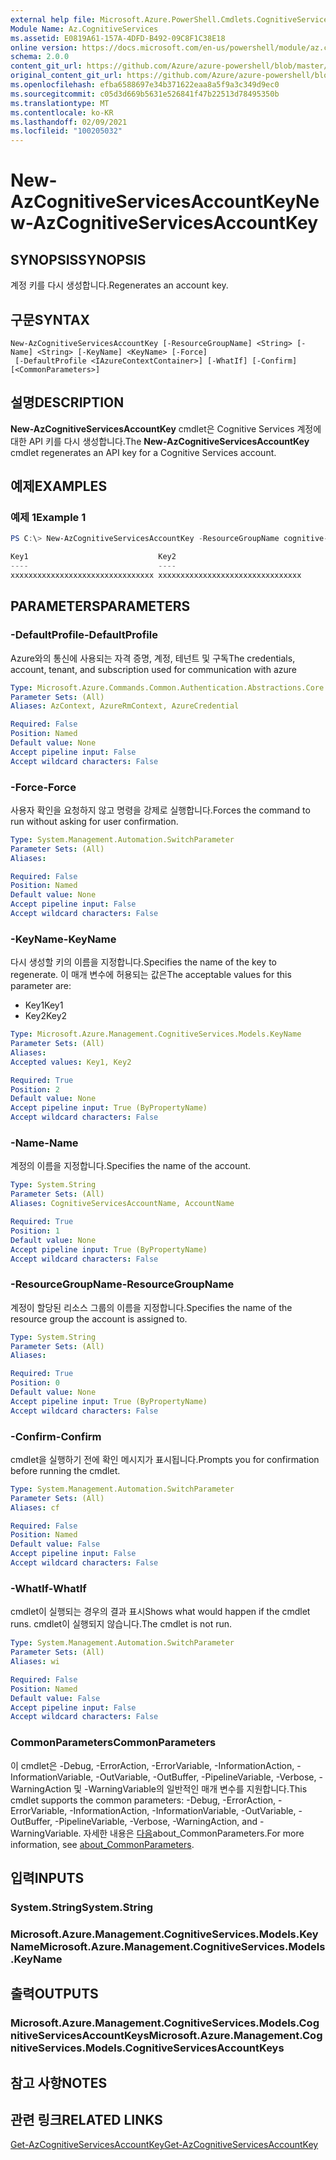 ```yaml
---
external help file: Microsoft.Azure.PowerShell.Cmdlets.CognitiveServices.dll-Help.xml
Module Name: Az.CognitiveServices
ms.assetid: E0819A61-157A-4DFD-B492-09C8F1C38E18
online version: https://docs.microsoft.com/en-us/powershell/module/az.cognitiveservices/new-azcognitiveservicesaccountkey
schema: 2.0.0
content_git_url: https://github.com/Azure/azure-powershell/blob/master/src/CognitiveServices/CognitiveServices/help/New-AzCognitiveServicesAccountKey.md
original_content_git_url: https://github.com/Azure/azure-powershell/blob/master/src/CognitiveServices/CognitiveServices/help/New-AzCognitiveServicesAccountKey.md
ms.openlocfilehash: efba6588697e34b371622eaa8a5f9a3c349d9ec0
ms.sourcegitcommit: c05d3d669b5631e526841f47b22513d78495350b
ms.translationtype: MT
ms.contentlocale: ko-KR
ms.lasthandoff: 02/09/2021
ms.locfileid: "100205032"
---
```

# <span data-ttu-id="90c27-101">New-AzCognitiveServicesAccountKey</span><span class="sxs-lookup"><span data-stu-id="90c27-101">New-AzCognitiveServicesAccountKey</span></span>

## <span data-ttu-id="90c27-102">SYNOPSIS</span><span class="sxs-lookup"><span data-stu-id="90c27-102">SYNOPSIS</span></span>
<span data-ttu-id="90c27-103">계정 키를 다시 생성합니다.</span><span class="sxs-lookup"><span data-stu-id="90c27-103">Regenerates an account key.</span></span>

## <span data-ttu-id="90c27-104">구문</span><span class="sxs-lookup"><span data-stu-id="90c27-104">SYNTAX</span></span>

```
New-AzCognitiveServicesAccountKey [-ResourceGroupName] <String> [-Name] <String> [-KeyName] <KeyName> [-Force]
 [-DefaultProfile <IAzureContextContainer>] [-WhatIf] [-Confirm] [<CommonParameters>]
```

## <span data-ttu-id="90c27-105">설명</span><span class="sxs-lookup"><span data-stu-id="90c27-105">DESCRIPTION</span></span>
<span data-ttu-id="90c27-106">**New-AzCognitiveServicesAccountKey** cmdlet은 Cognitive Services 계정에 대한 API 키를 다시 생성합니다.</span><span class="sxs-lookup"><span data-stu-id="90c27-106">The **New-AzCognitiveServicesAccountKey** cmdlet regenerates an API key for a Cognitive Services account.</span></span>

## <span data-ttu-id="90c27-107">예제</span><span class="sxs-lookup"><span data-stu-id="90c27-107">EXAMPLES</span></span>

### <span data-ttu-id="90c27-108">예제 1</span><span class="sxs-lookup"><span data-stu-id="90c27-108">Example 1</span></span>
```powershell
PS C:\> New-AzCognitiveServicesAccountKey -ResourceGroupName cognitive-services-resource-group -name myluis -keyname Key1

Key1                             Key2
----                             ----
xxxxxxxxxxxxxxxxxxxxxxxxxxxxxxxx xxxxxxxxxxxxxxxxxxxxxxxxxxxxxxxx
```

## <span data-ttu-id="90c27-109">PARAMETERS</span><span class="sxs-lookup"><span data-stu-id="90c27-109">PARAMETERS</span></span>

### <span data-ttu-id="90c27-110">-DefaultProfile</span><span class="sxs-lookup"><span data-stu-id="90c27-110">-DefaultProfile</span></span>
<span data-ttu-id="90c27-111">Azure와의 통신에 사용되는 자격 증명, 계정, 테넌트 및 구독</span><span class="sxs-lookup"><span data-stu-id="90c27-111">The credentials, account, tenant, and subscription used for communication with azure</span></span>

```yaml
Type: Microsoft.Azure.Commands.Common.Authentication.Abstractions.Core.IAzureContextContainer
Parameter Sets: (All)
Aliases: AzContext, AzureRmContext, AzureCredential

Required: False
Position: Named
Default value: None
Accept pipeline input: False
Accept wildcard characters: False
```

### <span data-ttu-id="90c27-112">-Force</span><span class="sxs-lookup"><span data-stu-id="90c27-112">-Force</span></span>
<span data-ttu-id="90c27-113">사용자 확인을 요청하지 않고 명령을 강제로 실행합니다.</span><span class="sxs-lookup"><span data-stu-id="90c27-113">Forces the command to run without asking for user confirmation.</span></span>

```yaml
Type: System.Management.Automation.SwitchParameter
Parameter Sets: (All)
Aliases:

Required: False
Position: Named
Default value: None
Accept pipeline input: False
Accept wildcard characters: False
```

### <span data-ttu-id="90c27-114">-KeyName</span><span class="sxs-lookup"><span data-stu-id="90c27-114">-KeyName</span></span>
<span data-ttu-id="90c27-115">다시 생성할 키의 이름을 지정합니다.</span><span class="sxs-lookup"><span data-stu-id="90c27-115">Specifies the name of the key to regenerate.</span></span>
<span data-ttu-id="90c27-116">이 매개 변수에 허용되는 값은</span><span class="sxs-lookup"><span data-stu-id="90c27-116">The acceptable values for this parameter are:</span></span>
- <span data-ttu-id="90c27-117">Key1</span><span class="sxs-lookup"><span data-stu-id="90c27-117">Key1</span></span>
- <span data-ttu-id="90c27-118">Key2</span><span class="sxs-lookup"><span data-stu-id="90c27-118">Key2</span></span>

```yaml
Type: Microsoft.Azure.Management.CognitiveServices.Models.KeyName
Parameter Sets: (All)
Aliases:
Accepted values: Key1, Key2

Required: True
Position: 2
Default value: None
Accept pipeline input: True (ByPropertyName)
Accept wildcard characters: False
```

### <span data-ttu-id="90c27-119">-Name</span><span class="sxs-lookup"><span data-stu-id="90c27-119">-Name</span></span>
<span data-ttu-id="90c27-120">계정의 이름을 지정합니다.</span><span class="sxs-lookup"><span data-stu-id="90c27-120">Specifies the name of the account.</span></span>

```yaml
Type: System.String
Parameter Sets: (All)
Aliases: CognitiveServicesAccountName, AccountName

Required: True
Position: 1
Default value: None
Accept pipeline input: True (ByPropertyName)
Accept wildcard characters: False
```

### <span data-ttu-id="90c27-121">-ResourceGroupName</span><span class="sxs-lookup"><span data-stu-id="90c27-121">-ResourceGroupName</span></span>
<span data-ttu-id="90c27-122">계정이 할당된 리소스 그룹의 이름을 지정합니다.</span><span class="sxs-lookup"><span data-stu-id="90c27-122">Specifies the name of the resource group the account is assigned to.</span></span>

```yaml
Type: System.String
Parameter Sets: (All)
Aliases:

Required: True
Position: 0
Default value: None
Accept pipeline input: True (ByPropertyName)
Accept wildcard characters: False
```

### <span data-ttu-id="90c27-123">-Confirm</span><span class="sxs-lookup"><span data-stu-id="90c27-123">-Confirm</span></span>
<span data-ttu-id="90c27-124">cmdlet을 실행하기 전에 확인 메시지가 표시됩니다.</span><span class="sxs-lookup"><span data-stu-id="90c27-124">Prompts you for confirmation before running the cmdlet.</span></span>

```yaml
Type: System.Management.Automation.SwitchParameter
Parameter Sets: (All)
Aliases: cf

Required: False
Position: Named
Default value: False
Accept pipeline input: False
Accept wildcard characters: False
```

### <span data-ttu-id="90c27-125">-WhatIf</span><span class="sxs-lookup"><span data-stu-id="90c27-125">-WhatIf</span></span>
<span data-ttu-id="90c27-126">cmdlet이 실행되는 경우의 결과 표시</span><span class="sxs-lookup"><span data-stu-id="90c27-126">Shows what would happen if the cmdlet runs.</span></span>
<span data-ttu-id="90c27-127">cmdlet이 실행되지 않습니다.</span><span class="sxs-lookup"><span data-stu-id="90c27-127">The cmdlet is not run.</span></span>

```yaml
Type: System.Management.Automation.SwitchParameter
Parameter Sets: (All)
Aliases: wi

Required: False
Position: Named
Default value: False
Accept pipeline input: False
Accept wildcard characters: False
```

### <span data-ttu-id="90c27-128">CommonParameters</span><span class="sxs-lookup"><span data-stu-id="90c27-128">CommonParameters</span></span>
<span data-ttu-id="90c27-129">이 cmdlet은 -Debug, -ErrorAction, -ErrorVariable, -InformationAction, -InformationVariable, -OutVariable, -OutBuffer, -PipelineVariable, -Verbose, -WarningAction 및 -WarningVariable의 일반적인 매개 변수를 지원합니다.</span><span class="sxs-lookup"><span data-stu-id="90c27-129">This cmdlet supports the common parameters: -Debug, -ErrorAction, -ErrorVariable, -InformationAction, -InformationVariable, -OutVariable, -OutBuffer, -PipelineVariable, -Verbose, -WarningAction, and -WarningVariable.</span></span> <span data-ttu-id="90c27-130">자세한 내용은 [다음](http://go.microsoft.com/fwlink/?LinkID=113216)about_CommonParameters.</span><span class="sxs-lookup"><span data-stu-id="90c27-130">For more information, see [about_CommonParameters](http://go.microsoft.com/fwlink/?LinkID=113216).</span></span>

## <span data-ttu-id="90c27-131">입력</span><span class="sxs-lookup"><span data-stu-id="90c27-131">INPUTS</span></span>

### <span data-ttu-id="90c27-132">System.String</span><span class="sxs-lookup"><span data-stu-id="90c27-132">System.String</span></span>

### <span data-ttu-id="90c27-133">Microsoft.Azure.Management.CognitiveServices.Models.KeyName</span><span class="sxs-lookup"><span data-stu-id="90c27-133">Microsoft.Azure.Management.CognitiveServices.Models.KeyName</span></span>

## <span data-ttu-id="90c27-134">출력</span><span class="sxs-lookup"><span data-stu-id="90c27-134">OUTPUTS</span></span>

### <span data-ttu-id="90c27-135">Microsoft.Azure.Management.CognitiveServices.Models.CognitiveServicesAccountKeys</span><span class="sxs-lookup"><span data-stu-id="90c27-135">Microsoft.Azure.Management.CognitiveServices.Models.CognitiveServicesAccountKeys</span></span>

## <span data-ttu-id="90c27-136">참고 사항</span><span class="sxs-lookup"><span data-stu-id="90c27-136">NOTES</span></span>

## <span data-ttu-id="90c27-137">관련 링크</span><span class="sxs-lookup"><span data-stu-id="90c27-137">RELATED LINKS</span></span>

[<span data-ttu-id="90c27-138">Get-AzCognitiveServicesAccountKey</span><span class="sxs-lookup"><span data-stu-id="90c27-138">Get-AzCognitiveServicesAccountKey</span></span>](./Get-AzCognitiveServicesAccountKey.md)


